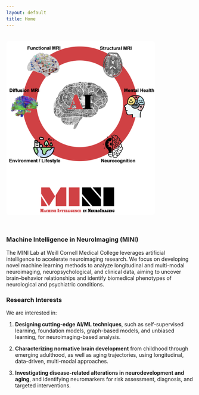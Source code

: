 ```yaml
---
layout: default
title: Home
---
```


<style>
.lab-container {
  display: flex;
  align-items: flex-start;
  gap: 30px;
  flex-wrap: wrap;
  margin-top: 20px;
}
.lab-image {
  flex: 0 0 400px;
}
.lab-image img {
  width: 100%;
  border-radius: 8px;
  margin-top: 1em; /* Adjust vertical alignment */
}
.lab-text {
  flex: 1;
  min-width: 300px;
}
</style>

<div class="lab-container">
  <div class="lab-image">
    <img src="images/research.png" alt="Research image">
  </div>

  <div class="lab-text" markdown="1">

### Machine Intelligence in NeuroImaging (MINI)

The MINI Lab at Weill Cornell Medical College leverages artificial intelligence to accelerate neuroimaging research. We focus on developing novel machine learning methods to analyze longitudinal and multi-modal neuroimaging, neuropsychological, and clinical data, aiming to uncover brain–behavior relationships and identify biomedical phenotypes of neurological and psychiatric conditions.

### Research Interests

We are interested in:

1. **Designing cutting-edge AI/ML techniques**, such as self-supervised learning, foundation models, graph-based models, and unbiased learning, for neuroimaging-based analysis.  
2. **Characterizing normative brain development** from childhood through emerging adulthood, as well as aging trajectories, using longitudinal, data-driven, multi-modal approaches.  
3. **Investigating disease-related alterations in neurodevelopment and aging**, and identifying neuromarkers for risk assessment, diagnosis, and targeted interventions.

   </div>
</div>
